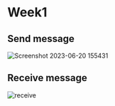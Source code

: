 # Week1
## Send message 
![Screenshot 2023-06-20 155431](https://github.com/GiaHuySE/Week1/assets/56934552/7a77fe3d-e364-40a4-b962-2572e27a0733)


## Receive message 
![receive](https://github.com/GiaHuySE/Week1/assets/56934552/658ea6b3-7a11-4c13-9a74-b20f0fa27732)
